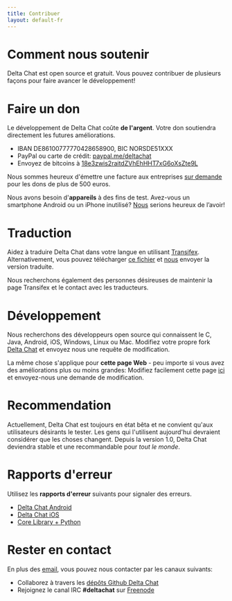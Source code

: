 ```yaml
---
title: Contribuer
layout: default-fr
---
```


# Comment nous soutenir

Delta Chat est open source et gratuit. Vous pouvez contribuer de plusieurs façons pour faire avancer le développement!


# Faire un don

Le développement de Delta Chat coûte **de l'argent**. Votre don soutiendra directement les futures améliorations.

- IBAN DE86100777770428658900, BIC NORSDE51XXX
- PayPal ou carte de crédit: [paypal.me/deltachat](https://paypal.me/deltachat/20)
- Envoyez de bitcoins à [18e3zwis2raitdZVhEhHHT7xG6oXsZte9L](bitcoin:18e3zwis2raitdZVhEhHHT7xG6oXsZte9L)

Nous sommes heureux d'émettre une facture aux entreprises [sur demande](../fr/imprint) pour les dons de plus de 500 euros.

Nous avons besoin d'**appareils** à des fins de test. Avez-vous un smartphone Android ou un iPhone inutilisé?
[Nous](../fr/imprint) serions heureux de l’avoir!


# Traduction

Aidez à traduire Delta Chat dans votre langue en utilisant [Transifex](https://www.transifex.com/delta-chat/delta-chat-android/).
Alternativement, vous pouvez télécharger [ce fichier](https://raw.githubusercontent.com/deltachat/deltachat-android/master/MessengerProj/src/main/res/values/strings.xml) et [nous](../fr/imprint) envoyer la version traduite.

Nous recherchons également des personnes désireuses de maintenir la page Transifex et le contact avec les traducteurs.


# Développement

Nous recherchons des développeurs open source qui connaissent le C, Java, Android, iOS, Windows, Linux ou Mac.
Modifiez votre propre fork [Delta Chat](https://github.com/deltachat/) et envoyez nous une requête de modification.

La même chose s'applique pour **cette page Web** - peu importe si vous avez des améliorations plus ou moins grandes: Modifiez facilement cette page [ici](https://github.com/deltachat/deltachat-pages) et envoyez-nous une demande de modification.


# Recommendation

Actuellement, Delta Chat est toujours en état bêta et ne convient qu'aux utilisateurs désirants le tester. Les gens qui l'utilisent aujourd'hui devraient considérer que les choses changent. Depuis la version 1.0, Delta Chat deviendra stable et une recommandable pour _tout le monde_.


# Rapports d'erreur

Utilisez les **rapports d'erreur** suivants pour signaler des erreurs.

- [Delta Chat Android](https://github.com/deltachat/deltachat-android/issues)
- [Delta Chat iOS](https://github.com/deltachat/deltachat-ios/issues)
- [Core Library + Python](https://github.com/deltachat/deltachat-core/issues)


# Rester en contact

En plus des [email](../fr/imprint), vous pouvez nous contacter par les canaux suivants:

- Collaborez à travers les [dépôts Github Delta Chat](https://github.com/deltachat/)
- Rejoignez le canal IRC **#deltachat** sur [Freenode](https://webchat.freenode.net?uio=MTE9MjA16a&channels=%23deltachat)
